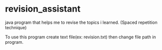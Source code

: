 # revision_assistant
java program that helps me to revise the topics i learned. (Spaced repetition technique)



To use this program create text file(ex: revision.txt) then change file path in program.
